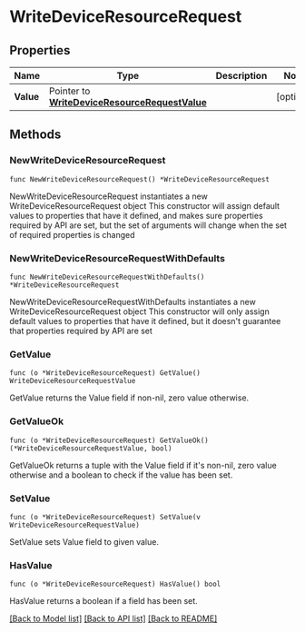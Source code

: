 # WriteDeviceResourceRequest

## Properties

Name | Type | Description | Notes
------------ | ------------- | ------------- | -------------
**Value** | Pointer to [**WriteDeviceResourceRequestValue**](WriteDeviceResourceRequestValue.md) |  | [optional] 

## Methods

### NewWriteDeviceResourceRequest

`func NewWriteDeviceResourceRequest() *WriteDeviceResourceRequest`

NewWriteDeviceResourceRequest instantiates a new WriteDeviceResourceRequest object
This constructor will assign default values to properties that have it defined,
and makes sure properties required by API are set, but the set of arguments
will change when the set of required properties is changed

### NewWriteDeviceResourceRequestWithDefaults

`func NewWriteDeviceResourceRequestWithDefaults() *WriteDeviceResourceRequest`

NewWriteDeviceResourceRequestWithDefaults instantiates a new WriteDeviceResourceRequest object
This constructor will only assign default values to properties that have it defined,
but it doesn't guarantee that properties required by API are set

### GetValue

`func (o *WriteDeviceResourceRequest) GetValue() WriteDeviceResourceRequestValue`

GetValue returns the Value field if non-nil, zero value otherwise.

### GetValueOk

`func (o *WriteDeviceResourceRequest) GetValueOk() (*WriteDeviceResourceRequestValue, bool)`

GetValueOk returns a tuple with the Value field if it's non-nil, zero value otherwise
and a boolean to check if the value has been set.

### SetValue

`func (o *WriteDeviceResourceRequest) SetValue(v WriteDeviceResourceRequestValue)`

SetValue sets Value field to given value.

### HasValue

`func (o *WriteDeviceResourceRequest) HasValue() bool`

HasValue returns a boolean if a field has been set.


[[Back to Model list]](../README.md#documentation-for-models) [[Back to API list]](../README.md#documentation-for-api-endpoints) [[Back to README]](../README.md)


